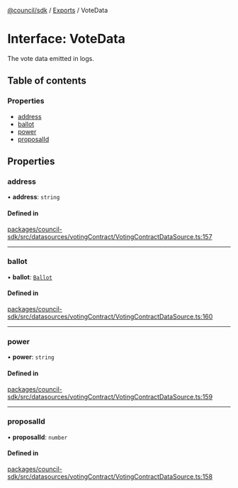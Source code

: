 [@council/sdk](../README.md) / [Exports](../modules.md) / VoteData

# Interface: VoteData

The vote data emitted in logs.

## Table of contents

### Properties

- [address](VoteData.md#address)
- [ballot](VoteData.md#ballot)
- [power](VoteData.md#power)
- [proposalId](VoteData.md#proposalid)

## Properties

### address

• **address**: `string`

#### Defined in

[packages/council-sdk/src/datasources/votingContract/VotingContractDataSource.ts:157](https://github.com/element-fi/council-monorepo/blob/c3de473/packages/council-sdk/src/datasources/votingContract/VotingContractDataSource.ts#L157)

___

### ballot

• **ballot**: [`Ballot`](../modules.md#ballot)

#### Defined in

[packages/council-sdk/src/datasources/votingContract/VotingContractDataSource.ts:160](https://github.com/element-fi/council-monorepo/blob/c3de473/packages/council-sdk/src/datasources/votingContract/VotingContractDataSource.ts#L160)

___

### power

• **power**: `string`

#### Defined in

[packages/council-sdk/src/datasources/votingContract/VotingContractDataSource.ts:159](https://github.com/element-fi/council-monorepo/blob/c3de473/packages/council-sdk/src/datasources/votingContract/VotingContractDataSource.ts#L159)

___

### proposalId

• **proposalId**: `number`

#### Defined in

[packages/council-sdk/src/datasources/votingContract/VotingContractDataSource.ts:158](https://github.com/element-fi/council-monorepo/blob/c3de473/packages/council-sdk/src/datasources/votingContract/VotingContractDataSource.ts#L158)
